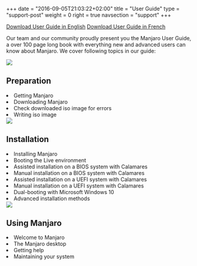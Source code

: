 +++
date = "2016-09-05T21:03:22+02:00"
title = "User Guide"
type = "support-post"
weight = 0
right = true
navsection = "support"
+++

<p class="text-center">
  <a href="https://de.osdn.net/projects/manjaro/storage/Manjaro-User-Guide.pdf" class="btn btn-success btn-xl" >Download User Guide in English</a>
  <a href="https://de.osdn.net/projects/manjaro/storage/Manjaro-User-Guide-French.pdf" class="btn btn-success btn-xl" >Download User Guide in French</a>
<p>
<div class="row">
  <p class="col-md-10 offset-md-1 offset-xl-2 col-xl-8">Our team and our community proudly present you the Manjaro User Guide, a over 100 page long book with everything new and advanced users can know about Manjaro. We cover following topics in our guide:
  </p>
</div>
<div class="row text-center">
  <div class="col-md-6 col-xl-4">
    <img class="xl-icon" src="/img/actions/download.svg">
    <h2>Preparation</h2>
    <li>Getting Manjaro</li>
    <li>Downloading Manjaro</li>
    <li>Check downloaded iso image for errors</li>
    <li>Writing iso image</li> 
 </div>
<div class="col-md-6 col-xl-4">
    <img class="xl-icon" src="/img/actions/install.svg">
    <h2>Installation</h2>
    <li>Installing Manjaro</li>
    <li>Booting the Live environment</li>
    <li>Assisted installation on a BIOS system with Calamares</li>
    <li>Manual installation on a BIOS system with Calamares</li>
    <li>Assisted installation on a UEFI system with Calamares</li>
    <li>Manual installation on a UEFI system with Calamares</li>
    <li>Dual-booting with Microsoft Windows 10</li>
    <li>Advanced installation methods</li>
</div>
<div class="col-md-6 col-xl-4">
    <img class="xl-icon" src="/img/try/install.svg">
    <h2>Using Manjaro</h2>
    <li>Welcome to Manjaro</li>
    <li>The Manjaro desktop</li>
    <li>Getting help</li>
    <li>Maintaining your system</li>
</div>
</div>